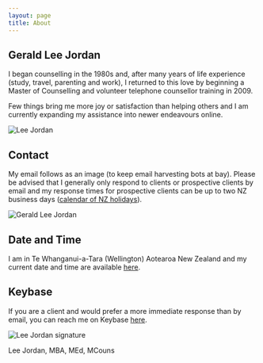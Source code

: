 ```yaml
---
layout: page
title: About
---
```


<h2>Gerald Lee Jordan</h2>

<p>I began counselling in the 1980s and, after many years of life experience (study, travel, parenting and work), I returned to this love by beginning a Master of Counselling and volunteer telephone counsellor training in 2009.</p>

<p>Few things bring me more joy or satisfaction than helping others and I am currently expanding my assistance into newer endeavours online.</p>

<img class="img-border" src="https://geraldleejordan.com/public/assets/images/lee-jordan-programmer.jpg" alt="Lee Jordan">

<h2>Contact</h2>

My email follows as an image (to keep email harvesting bots at bay). Please be advised that I generally only respond to clients or prospective clients by email and my response times for prospective clients can be up to two NZ business days (<a href="https://www.timeanddate.com/holidays/new-zealand/" alt="New Zealand holidays calendar" rel="nofollow" target="_blank">calendar of NZ holidays</a>).

<p><img class="img-border" src="https://geraldleejordan.com/public/assets/images/gerald-lee-jordan-email.png" alt="Gerald Lee Jordan"></p>

<h2>Date and Time</h2>

I am in Te Whanganui-a-Tara (Wellington) Aotearoa New Zealand and my current date and time are available <a href="https://www.timeanddate.com/worldclock/new-zealand/wellington" alt="Wellington Date and Time" rel="nofollow" target="_blank">here</a>.

<h2>Keybase</h2>

<p>If you are a client and would prefer a more immediate response than by email, you can reach me on Keybase <a href="https://keybase.io/geraldleejordan/chat" rel="nofollow" target="_blank">here</a>.</p>

<img src="https://geraldleejordan.com/public/assets/images/lee-jordan.png" alt="Lee Jordan signature">

Lee Jordan, MBA, MEd, MCouns
